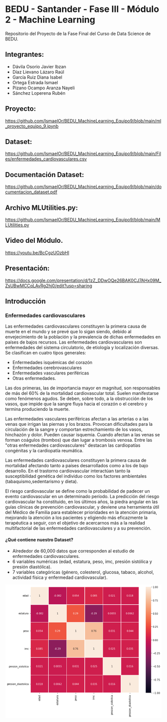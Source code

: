 # BEDU - Santander - Fase III - Módulo 2 - Machine Learning
Repositorio del Proyecto de la Fase Final del Curso de Data Science de BEDU.

## Integrantes:
- Dávila Osorio Javier Ibzan 
- Díaz Lievano Lázaro Raúl
- García Ruiz Diana Isabel
- Ortega Estrada Ismael
- Pizano Ocampo Aranza Nayeli
- Sánchez Loperena Rubén

## Proyecto:
https://github.com/IsmaelOr/BEDU_MachineLearning_Equipo9/blob/main/ml_proyecto_equipo_9.ipynb

## Dataset:
https://github.com/IsmaelOr/BEDU_MachineLearning_Equipo9/blob/main/Files/enfermedades_cardiovasculares.csv

## Documentación Dataset:
https://github.com/IsmaelOr/BEDU_MachineLearning_Equipo9/blob/main/documentacion_dataset.pdf

## Archivo MLUtilities.py:
https://github.com/IsmaelOr/BEDU_MachineLearning_Equipo9/blob/main/MLUtilities.py

## Video del Módulo.
https://youtu.be/BcCgzUOzbHI

## Presentación:
https://docs.google.com/presentation/d/1zZ_DDwOQe26BAK0CJ7AHx09M_ZsUBwMCCqLAvRg2hj0/edit?usp=sharing

## Introducción
### **Enfermedades cardiovasculares**
Las enfermedades cardiovasculares constituyen la primera causa de muerte en el mundo y se prevé que lo sigan siendo, debido al envejecimiento de la población y la prevalencia de dichas enfermedades en países de bajos recursos. Las enfermedades cardiovasculares son enfermedades del sistema circulatorio, de etiología y localización diversas. Se clasifican en cuatro tipos generales:
* Enfermedades isquémicas del corazón 
* Enfermedades cerebrovasculares 
* Enfermedades vasculares periféricas 
* Otras enfermedades. 

Las dos primeras, las de importancia mayor en magnitud, son responsables de más del 60% de la mortalidad cardiovascular total. Suelen manifestarse como fenómenos agudos. Se deben, sobre todo, a la obstrucción de los vasos, que impide que la sangre fluya hacia el corazón o el cerebro y termina produciendo la muerte.

Las enfermedades vasculares periféricas afectan a las arterias o a las venas que irrigan las piernas y los brazos. Provocan dificultades para la circulación de la sangre y comportan estrechamiento de los vasos, hinchazón y dolor. Pueden causar isquemia. Cuando afectan a las venas se forman coágulos (trombos) que dan
lugar a trombosis venosa.
Entre las "otras enfermedades cardiovasculares" destacan las cardiopatías congénitas y la cardiopatía reumática.

Las enfermedades cardiovasculares constituyen la primera causa de mortalidad afectando tanto a países desarrollados como a los de bajo desarrollo. En el trastorno cardiovascular interactúan tanto la susceptibilidad genética del individuo como los factores ambientales (tabaquismo,sedentarismo y dieta).

El riesgo cardiovascular se define como la probabilidad de padecer un evento cardiovascular en un determinado período. La predicción del riesgo cardiovascular ha constituido, en los últimos años, la piedra angular en las guías clínicas de prevención cardiovascular, y deviene una herramienta útil del Médico de Familia para establecer prioridades en la atención primaria, mejorando la atención a los pacientes y eligiendo más eficazmente la terapéutica a seguir, con el objetivo de acercarnos más a la realidad multifactorial de las enfermedades cardiovasculares y a su prevención.

#### ¿Qué contiene nuestro Dataset?
* Alrededor de 60,000 datos que corresponden al estudio de enfermedades cardiovasculares.
* 6 variables numéricas (edad, estatura, peso, imc, presión sistólica y presión diastólica).
* 7 variables categóricas (género, colesterol, glucosa, tabaco, alcohol, actividad física y enfermedad cardiovascular).

<p><img src="https://raw.githubusercontent.com/IsmaelOr/BEDU_MachineLearning_Equipo9/main/Files/descarga.png" align="center"/></p>

